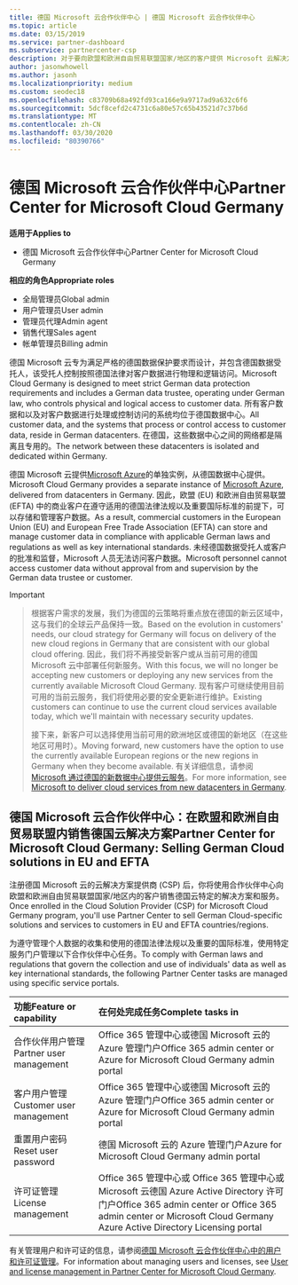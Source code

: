 ```yaml
---
title: 德国 Microsoft 云合作伙伴中心 | 德国 Microsoft 云合作伙伴中心
ms.topic: article
ms.date: 03/15/2019
ms.service: partner-dashboard
ms.subservice: partnercenter-csp
description: 对于要向欧盟和欧洲自由贸易联盟国家/地区的客户提供 Microsoft 云解决方案的 Microsoft 合作伙伴来说，德国 Microsoft 云合作伙伴中心是其业务门户。
author: jasonwhowell
ms.author: jasonh
ms.localizationpriority: medium
ms.custom: seodec18
ms.openlocfilehash: c83709b68a492fd93ca166e9a9717ad9a632c6f6
ms.sourcegitcommit: 5dcf8cefd2c4731c6a80e57c65b43521d7c37b6d
ms.translationtype: MT
ms.contentlocale: zh-CN
ms.lasthandoff: 03/30/2020
ms.locfileid: "80390766"
---
```

# <a name="partner-center-for-microsoft-cloud-germany"></a><span data-ttu-id="3ca60-103">德国 Microsoft 云合作伙伴中心</span><span class="sxs-lookup"><span data-stu-id="3ca60-103">Partner Center for Microsoft Cloud Germany</span></span>

<span data-ttu-id="3ca60-104">**适用于**</span><span class="sxs-lookup"><span data-stu-id="3ca60-104">**Applies to**</span></span>

-  <span data-ttu-id="3ca60-105">德国 Microsoft 云合作伙伴中心</span><span class="sxs-lookup"><span data-stu-id="3ca60-105">Partner Center for Microsoft Cloud Germany</span></span>

<span data-ttu-id="3ca60-106">**相应的角色**</span><span class="sxs-lookup"><span data-stu-id="3ca60-106">**Appropriate roles**</span></span>
-   <span data-ttu-id="3ca60-107">全局管理员</span><span class="sxs-lookup"><span data-stu-id="3ca60-107">Global admin</span></span>
-   <span data-ttu-id="3ca60-108">用户管理员</span><span class="sxs-lookup"><span data-stu-id="3ca60-108">User admin</span></span>
-   <span data-ttu-id="3ca60-109">管理员代理</span><span class="sxs-lookup"><span data-stu-id="3ca60-109">Admin agent</span></span>
-   <span data-ttu-id="3ca60-110">销售代理</span><span class="sxs-lookup"><span data-stu-id="3ca60-110">Sales agent</span></span>
-   <span data-ttu-id="3ca60-111">帐单管理员</span><span class="sxs-lookup"><span data-stu-id="3ca60-111">Billing admin</span></span>

<span data-ttu-id="3ca60-112">德国 Microsoft 云专为满足严格的德国数据保护要求而设计，并包含德国数据受托人，该受托人控制按照德国法律对客户数据进行物理和逻辑访问。</span><span class="sxs-lookup"><span data-stu-id="3ca60-112">Microsoft Cloud Germany is designed to meet strict German data protection requirements and includes a German data trustee, operating under German law, who controls physical and logical access to customer data.</span></span> <span data-ttu-id="3ca60-113">所有客户数据和以及对客户数据进行处理或控制访问的系统均位于德国数据中心。</span><span class="sxs-lookup"><span data-stu-id="3ca60-113">All customer data, and the systems that process or control access to customer data, reside in German datacenters.</span></span> <span data-ttu-id="3ca60-114">在德国，这些数据中心之间的网络都是隔离且专用的。</span><span class="sxs-lookup"><span data-stu-id="3ca60-114">The network between these datacenters is isolated and dedicated within Germany.</span></span>

<span data-ttu-id="3ca60-115">德国 Microsoft 云提供[Microsoft Azure](https://go.microsoft.com/fwlink/?linkid=847992)的单独实例，从德国数据中心提供。</span><span class="sxs-lookup"><span data-stu-id="3ca60-115">Microsoft Cloud Germany provides a separate instance of [Microsoft Azure](https://go.microsoft.com/fwlink/?linkid=847992), delivered from datacenters in Germany.</span></span> <span data-ttu-id="3ca60-116">因此，欧盟 (EU) 和欧洲自由贸易联盟 (EFTA) 中的商业客户在遵守适用的德国法律法规以及重要国际标准的前提下，可以存储和管理客户数据。</span><span class="sxs-lookup"><span data-stu-id="3ca60-116">As a result, commercial customers in the European Union (EU) and European Free Trade Association (EFTA) can store and manage customer data in compliance with applicable German laws and regulations as well as key international standards.</span></span> <span data-ttu-id="3ca60-117">未经德国数据受托人或客户的批准和监督，Microsoft 人员无法访问客户数据。</span><span class="sxs-lookup"><span data-stu-id="3ca60-117">Microsoft personnel cannot access customer data without approval from and supervision by the German data trustee or customer.</span></span>

> [!IMPORTANT]

> <span data-ttu-id="3ca60-118">根据客户需求的发展，我们为德国的云策略将重点放在德国的新云区域中，这与我们的全球云产品保持一致。</span><span class="sxs-lookup"><span data-stu-id="3ca60-118">Based on the evolution in customers' needs, our cloud strategy for Germany will focus on delivery of the new cloud regions in Germany that are consistent with our global cloud offering.</span></span> <span data-ttu-id="3ca60-119">因此，我们将不再接受新客户或从当前可用的德国 Microsoft 云中部署任何新服务。</span><span class="sxs-lookup"><span data-stu-id="3ca60-119">With this focus, we will no longer be accepting new customers or deploying any new services from the currently available Microsoft Cloud Germany.</span></span> <span data-ttu-id="3ca60-120">现有客户可继续使用目前可用的当前云服务，我们将使用必要的安全更新进行维护。</span><span class="sxs-lookup"><span data-stu-id="3ca60-120">Existing customers can continue to use the current cloud services available today, which we'll maintain with necessary security updates.</span></span> 
> 
> <span data-ttu-id="3ca60-121">接下来，新客户可以选择使用当前可用的欧洲地区或德国的新地区（在这些地区可用时）。</span><span class="sxs-lookup"><span data-stu-id="3ca60-121">Moving forward, new customers have the option to use the currently available European regions or the new regions in Germany when they become available.</span></span> <span data-ttu-id="3ca60-122">有关详细信息，请参阅 [Microsoft 通过德国的新数据中心提供云服务](https://news.microsoft.com/europe/2018/08/31/microsoft-to-deliver-cloud-services-from-new-datacentres-in-germany-in-2019-to-meet-evolving-customer-needs/)。</span><span class="sxs-lookup"><span data-stu-id="3ca60-122">For more information, see [Microsoft to deliver cloud services from new datacenters in Germany](https://news.microsoft.com/europe/2018/08/31/microsoft-to-deliver-cloud-services-from-new-datacentres-in-germany-in-2019-to-meet-evolving-customer-needs/).</span></span> 

## <a name="partner-center-for-microsoft-cloud-germany-selling-german-cloud-solutions-in-eu-and-efta"></a><span data-ttu-id="3ca60-123">德国 Microsoft 云合作伙伴中心：在欧盟和欧洲自由贸易联盟内销售德国云解决方案</span><span class="sxs-lookup"><span data-stu-id="3ca60-123">Partner Center for Microsoft Cloud Germany: Selling German Cloud solutions in EU and EFTA</span></span>

<span data-ttu-id="3ca60-124">注册德国 Microsoft 云的云解决方案提供商 (CSP) 后，你将使用合作伙伴中心向欧盟和欧洲自由贸易联盟国家/地区内的客户销售德国云特定的解决方案和服务。</span><span class="sxs-lookup"><span data-stu-id="3ca60-124">Once enrolled in the Cloud Solution Provider (CSP) for Microsoft Cloud Germany program, you'll use Partner Center to sell German Cloud-specific solutions and services to customers in EU and EFTA countries/regions.</span></span> 

<span data-ttu-id="3ca60-125">为遵守管理个人数据的收集和使用的德国法律法规以及重要的国际标准，使用特定服务门户管理以下合作伙伴中心任务。</span><span class="sxs-lookup"><span data-stu-id="3ca60-125">To comply with German laws and regulations that govern the collection and use of individuals' data as well as key international standards, the following Partner Center tasks are managed using specific service portals.</span></span> 

<span data-ttu-id="3ca60-126">功能</span><span class="sxs-lookup"><span data-stu-id="3ca60-126">Feature or capability</span></span> | <span data-ttu-id="3ca60-127">在何处完成任务</span><span class="sxs-lookup"><span data-stu-id="3ca60-127">Complete tasks in</span></span>
:--- | :---
<span data-ttu-id="3ca60-128">合作伙伴用户管理</span><span class="sxs-lookup"><span data-stu-id="3ca60-128">Partner user management</span></span> | <span data-ttu-id="3ca60-129">Office 365 管理中心或德国 Microsoft 云的 Azure 管理门户</span><span class="sxs-lookup"><span data-stu-id="3ca60-129">Office 365 admin center or Azure for Microsoft Cloud Germany admin portal</span></span>
<span data-ttu-id="3ca60-130">客户用户管理</span><span class="sxs-lookup"><span data-stu-id="3ca60-130">Customer user management</span></span> | <span data-ttu-id="3ca60-131">Office 365 管理中心或德国 Microsoft 云的 Azure 管理门户</span><span class="sxs-lookup"><span data-stu-id="3ca60-131">Office 365 admin center or Azure for Microsoft Cloud Germany admin portal</span></span>
<span data-ttu-id="3ca60-132">重置用户密码</span><span class="sxs-lookup"><span data-stu-id="3ca60-132">Reset user password</span></span> | <span data-ttu-id="3ca60-133">德国 Microsoft 云的 Azure 管理门户</span><span class="sxs-lookup"><span data-stu-id="3ca60-133">Azure for Microsoft Cloud Germany admin portal</span></span>
<span data-ttu-id="3ca60-134">许可证管理</span><span class="sxs-lookup"><span data-stu-id="3ca60-134">License management</span></span> | <span data-ttu-id="3ca60-135">Office 365 管理中心或 Office 365 管理中心或 Microsoft 云德国 Azure Active Directory 许可门户</span><span class="sxs-lookup"><span data-stu-id="3ca60-135">Office 365 admin center or Office 365 admin center or Microsoft Cloud Germany Azure Active Directory Licensing portal</span></span>


<span data-ttu-id="3ca60-136">有关管理用户和许可证的信息，请参阅[德国 Microsoft 云合作伙伴中心中的用户和许可证管理](user-management-in-partner-center-for-microsoft-cloud-germany.md)。</span><span class="sxs-lookup"><span data-stu-id="3ca60-136">For information about managing users and licenses, see [User and license management in Partner Center for Microsoft Cloud Germany](user-management-in-partner-center-for-microsoft-cloud-germany.md).</span></span>


